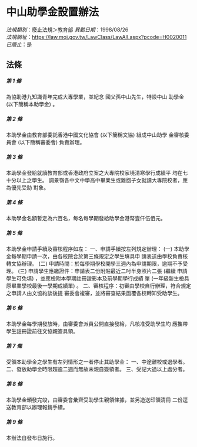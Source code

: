 # 中山助學金設置辦法

*法規類別*：廢止法規＞教育部
*異動日期*：1998/08/26  
*法規網址*：https://law.moj.gov.tw/LawClass/LawAll.aspx?pcode=H0020011
*已廢止*：是


## 法條
##### 第 1 條
為協助港九知識青年完成大專學業，並紀念  國父孫中山先生，特設中山
助學金 (以下簡稱本助學金) 。

##### 第 2 條
本助學金由教育部委託香港中國文化協會 (以下簡稱文協) 組成中山助學
金審核委員會 (以下簡稱審委會) 負責辦理。

##### 第 3 條
本助學金發給就讀教育部或香港政府立案之大專院校家境清寒學行成績平
均在七十分以上之學生。
調景嶺各中文中學高中畢業生或難胞子女就讀大專院校者，應為優先受助
對象。

##### 第 4 條
本助學金名額暫定為六百名，每名每學期發給助學金港幣壹仟伍佰元。

##### 第 5 條
本助學金申請手續及審核程序如左：
一、申請手續按左列規定辦理：
 (一) 本助學金每學期申請一次，由各校院合於第三條規定之學生填具申
      請表送由學校負責核轉文協辦理。
 (二) 申請時間：於每學期學校開學三週內為申請期限，逾期不予受理。
 (三) 申請學生應繳證件：申請表二份附貼最近二吋半身照片二張 (繼續
      申請學生可免填) ，並應檢附本學期註冊證影本及前學期學行成績
      單 (一年級新生檢具原畢業學校最後一學期成績單) 。
二、審核程序：初審由學校自行辦理，符合規定之申請人由文協約談後提
    審委會複審，並將審查結果函覆各校轉知受助學生。


##### 第 6 條
本助學金每學期發放時，由審委會派員公開直接發給，凡核准受助學生均
應攜帶學生註冊證前往文協親簽具領。

##### 第 7 條
受領本助學金之學生有左列情形之一者停止其助學金：
一、中途離校或退學者。
二、發放助學金時限超逾二週而無故未親自簽領者。
三、受記大過以上處分者。


##### 第 8 條
本助學金頒發完竣，由審委會彙齊受助學生親領條據，並另造送印領清冊
二份逕送教育部以辦理報銷手續。

##### 第 9 條
本辦法自發布日施行。


